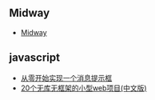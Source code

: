 ## Midway
+ [Midway](/codes/midway/Midway.md)

## javascript
+ [从零开始实现一个消息提示框](/codes/javascript/message.md)
+ [20个无库无框架的小型web项目(中文版)](/codes/javascript/web-project.md)